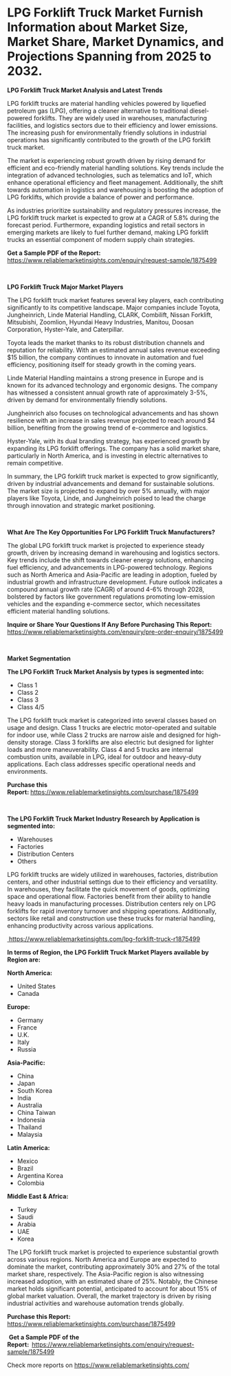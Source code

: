 <p><h1>LPG Forklift Truck Market Furnish Information about Market Size, Market Share, Market Dynamics, and Projections Spanning from 2025 to 2032.</h1></p><p><strong>LPG Forklift Truck Market Analysis and Latest Trends</strong></p>
<p><p>LPG forklift trucks are material handling vehicles powered by liquefied petroleum gas (LPG), offering a cleaner alternative to traditional diesel-powered forklifts. They are widely used in warehouses, manufacturing facilities, and logistics sectors due to their efficiency and lower emissions. The increasing push for environmentally friendly solutions in industrial operations has significantly contributed to the growth of the LPG forklift truck market.</p><p>The market is experiencing robust growth driven by rising demand for efficient and eco-friendly material handling solutions. Key trends include the integration of advanced technologies, such as telematics and IoT, which enhance operational efficiency and fleet management. Additionally, the shift towards automation in logistics and warehousing is boosting the adoption of LPG forklifts, which provide a balance of power and performance.</p><p>As industries prioritize sustainability and regulatory pressures increase, the LPG forklift truck market is expected to grow at a CAGR of 5.8% during the forecast period. Furthermore, expanding logistics and retail sectors in emerging markets are likely to fuel further demand, making LPG forklift trucks an essential component of modern supply chain strategies.</p></p>
<p><strong>Get a Sample PDF of the Report:&nbsp;</strong> <a href="https://www.reliablemarketinsights.com/enquiry/request-sample/1875499?utm_campaign=3167&utm_medium=2&utm_source=Github&utm_content=ia&utm_term=30032025&utm_id=lpg-forklift-truck">https://www.reliablemarketinsights.com/enquiry/request-sample/1875499</a></p>
<p>&nbsp;</p>
<p><strong>LPG Forklift Truck Major Market Players</strong></p>
<p><p>The LPG forklift truck market features several key players, each contributing significantly to its competitive landscape. Major companies include Toyota, Jungheinrich, Linde Material Handling, CLARK, Combilift, Nissan Forklift, Mitsubishi, Zoomlion, Hyundai Heavy Industries, Manitou, Doosan Corporation, Hyster-Yale, and Caterpillar.</p><p>Toyota leads the market thanks to its robust distribution channels and reputation for reliability. With an estimated annual sales revenue exceeding $15 billion, the company continues to innovate in automation and fuel efficiency, positioning itself for steady growth in the coming years. </p><p>Linde Material Handling maintains a strong presence in Europe and is known for its advanced technology and ergonomic designs. The company has witnessed a consistent annual growth rate of approximately 3-5%, driven by demand for environmentally friendly solutions. </p><p>Jungheinrich also focuses on technological advancements and has shown resilience with an increase in sales revenue projected to reach around $4 billion, benefiting from the growing trend of e-commerce and logistics.</p><p>Hyster-Yale, with its dual branding strategy, has experienced growth by expanding its LPG forklift offerings. The company has a solid market share, particularly in North America, and is investing in electric alternatives to remain competitive.</p><p>In summary, the LPG forklift truck market is expected to grow significantly, driven by industrial advancements and demand for sustainable solutions. The market size is projected to expand by over 5% annually, with major players like Toyota, Linde, and Jungheinrich poised to lead the charge through innovation and strategic market positioning.</p></p>
<p>&nbsp;</p>
<p><strong>What Are The Key Opportunities For LPG Forklift Truck Manufacturers?</strong></p>
<p><p>The global LPG forklift truck market is projected to experience steady growth, driven by increasing demand in warehousing and logistics sectors. Key trends include the shift towards cleaner energy solutions, enhancing fuel efficiency, and advancements in LPG-powered technology. Regions such as North America and Asia-Pacific are leading in adoption, fueled by industrial growth and infrastructure development. Future outlook indicates a compound annual growth rate (CAGR) of around 4-6% through 2028, bolstered by factors like government regulations promoting low-emission vehicles and the expanding e-commerce sector, which necessitates efficient material handling solutions.</p></p>
<p><strong>Inquire or Share Your Questions If Any Before Purchasing This Report:</strong> <a href="https://www.reliablemarketinsights.com/enquiry/pre-order-enquiry/1875499?utm_campaign=3167&utm_medium=2&utm_source=Github&utm_content=ia&utm_term=30032025&utm_id=lpg-forklift-truck">https://www.reliablemarketinsights.com/enquiry/pre-order-enquiry/1875499</a></p>
<p>&nbsp;</p>
<p><strong>Market Segmentation</strong></p>
<p><strong>The LPG Forklift Truck Market Analysis by types is segmented into:</strong></p>
<p><ul><li>Class 1</li><li>Class 2</li><li>Class 3</li><li>Class 4/5</li></ul></p>
<p><p>The LPG forklift truck market is categorized into several classes based on usage and design. Class 1 trucks are electric motor-operated and suitable for indoor use, while Class 2 trucks are narrow aisle and designed for high-density storage. Class 3 forklifts are also electric but designed for lighter loads and more maneuverability. Class 4 and 5 trucks are internal combustion units, available in LPG, ideal for outdoor and heavy-duty applications. Each class addresses specific operational needs and environments.</p></p>
<p><strong>Purchase this Report:&nbsp;</strong><a href="https://www.reliablemarketinsights.com/purchase/1875499?utm_campaign=3167&utm_medium=2&utm_source=Github&utm_content=ia&utm_term=30032025&utm_id=lpg-forklift-truck">https://www.reliablemarketinsights.com/purchase/1875499</a></p>
<p>&nbsp;</p>
<p><strong>The LPG Forklift Truck Market Industry Research by Application is segmented into:</strong></p>
<p><ul><li>Warehouses</li><li>Factories</li><li>Distribution Centers</li><li>Others</li></ul></p>
<p><p>LPG forklift trucks are widely utilized in warehouses, factories, distribution centers, and other industrial settings due to their efficiency and versatility. In warehouses, they facilitate the quick movement of goods, optimizing space and operational flow. Factories benefit from their ability to handle heavy loads in manufacturing processes. Distribution centers rely on LPG forklifts for rapid inventory turnover and shipping operations. Additionally, sectors like retail and construction use these trucks for material handling, enhancing productivity across various applications.</p></p>
<p><a href="https://www.reliablemarketinsights.com/lpg-forklift-truck-r1875499?utm_campaign=3167&utm_medium=2&utm_source=Github&utm_content=ia&utm_term=30032025&utm_id=lpg-forklift-truck">&nbsp;https://www.reliablemarketinsights.com/lpg-forklift-truck-r1875499</a></p>
<p><strong>In terms of Region, the LPG Forklift Truck Market Players available by Region are:</strong></p>
<p>
    <p> <strong> North America: </strong>
        <ul>
            <li>United States</li>
            <li>Canada</li>
        </ul>
        </p> 
    <p> <strong> Europe: </strong>
        <ul>
            <li>Germany</li>
            <li>France</li>
            <li>U.K.</li>
            <li>Italy</li>
            <li>Russia</li>
        </ul>
        </p> 
    <p> <strong> Asia-Pacific: </strong>
        <ul>
            <li>China</li>
            <li>Japan</li>
            <li>South Korea</li>
            <li>India</li>
            <li>Australia</li>
            <li>China Taiwan</li>
            <li>Indonesia</li>
            <li>Thailand</li>
            <li>Malaysia</li>
        </ul>
        </p> 
    <p> <strong> Latin America: </strong>
        <ul>
            <li>Mexico</li>
            <li>Brazil</li>
            <li>Argentina Korea</li>
            <li>Colombia</li>
        </ul>
        </p> 
    <p> <strong> Middle East & Africa: </strong>
        <ul>
            <li>Turkey</li>
            <li>Saudi</li>
            <li>Arabia</li>
            <li>UAE</li>
            <li>Korea</li>
        </ul>
    </p>
    </p>
<p><p>The LPG forklift truck market is projected to experience substantial growth across various regions. North America and Europe are expected to dominate the market, contributing approximately 30% and 27% of the total market share, respectively. The Asia-Pacific region is also witnessing increased adoption, with an estimated share of 25%. Notably, the Chinese market holds significant potential, anticipated to account for about 15% of global market valuation. Overall, the market trajectory is driven by rising industrial activities and warehouse automation trends globally.</p></p>
<p><strong>Purchase this Report: </strong><a href="https://www.reliablemarketinsights.com/purchase/1875499?utm_campaign=3167&utm_medium=2&utm_source=Github&utm_content=ia&utm_term=30032025&utm_id=lpg-forklift-truck">https://www.reliablemarketinsights.com/purchase/1875499</a></p>
<p>&nbsp;<strong>Get a Sample PDF of the Report:&nbsp;&nbsp;</strong><a href="https://www.reliablemarketinsights.com/enquiry/request-sample/1875499?utm_campaign=3167&utm_medium=2&utm_source=Github&utm_content=ia&utm_term=30032025&utm_id=lpg-forklift-truck">https://www.reliablemarketinsights.com/enquiry/request-sample/1875499</a></p>
<p><strong></strong></p>
<p>Check more reports on <a href="https://www.reliablemarketinsights.com/?utm_campaign=3167&utm_medium=2&utm_source=Github&utm_content=ia&utm_term=30032025&utm_id=lpg-forklift-truck">https://www.reliablemarketinsights.com/</a></p>
